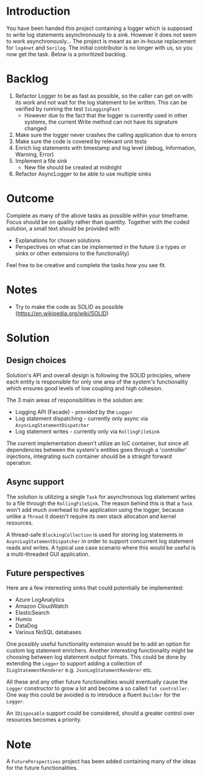 # Introduction 
You have been handed this project containing a logger which is supposed to write log statements asynchronously to a sink. However it does not seem to work asynchronously... The project is meant as an in-house replacement for `log4net` and `Serilog`. The initial contributor is no longer with us, so you now get the task.
Below is a prioritized backlog. 

# Backlog

1. Refactor Logger to be as fast as possible, so the caller can get on with its work and not wait for the log statement to be written. This can be verified by running the test `IsLoggingFast`
    *  However due to the fact that the logger is currently used in other systems, the current Write method can not have its signature changed
2. Make sure the logger  never crashes the calling application due to errors
3. Make sure the code is covered by relevant unit tests
4. Enrich log statements with timestamp and log level (debug, Information, Warning, Error)
5. Implement a file sink
    * New file should be created at midnight
6. Refactor AsyncLogger to be able to use multiple sinks

# Outcome
Complete as many of the above tasks as possible within your timeframe. Focus should be on quality rather than quantity. Together with the coded solution, a small text should be provided with

* Explanations for chosen solutions
* Perspectives on what can be implemented in the future (i.e types or sinks or other extensions to the functionality)

Feel free to be creative and complete the tasks how you see fit.

# Notes
* Try to make the code as SOLID as possible (https://en.wikipedia.org/wiki/SOLID)


# Solution

## Design choices
Solution's API and overall design is following the SOLID principles, where each entity is responsible for only one area of the system's functionality which ensures good levels of low coupling and high cohesion.

The 3 main areas of responsibilities in the solution are:
- Logging API (Facade) - provided by the `Logger`
- Log statement dispatching - currently only async via `AsyncLogStatementDispatcher`
- Log statement writes - currently only via `RollingFileSink`

The current implementation doesn't utilize an IoC container, but since all dependencies between the system's entities goes through a 'controller' injections, integrating such container should be a straight forward operation.

## Async support
The solution is utilizing a single `Task` for asynchronous log statement writes to a file through the `RollingFileSink`. The reason behind this is that a `Task` won't add much overhead to the application using the logger, because unlike a `Thread` it doesn't require its own stack allocation and kernel resources. 

A thread-safe `BlockingCollection` is used for storing log statements in `AsyncLogStatementDispatcher` in order to support concurrent log statement reads and writes. A typical use case scenario where this would be useful is a multi-threaded GUI application.

## Future perspectives
Here are a few interesting sinks that could potentially be implemented:
- Azure LogAnalytics
- Amazon CloudWatch
- ElasticSearch
- Humio
- DataDog
- Various NoSQL databases

One possibly useful functionality extension would be to add an option for custom log statement enrichers.
Another interesting functionality might be choosing between log statement output formats. This could be done by extending the `Logger` to support adding a collection of `ILogStatementRenderer` e.g. `JsonLogStatementRenderer` etc.

All these and any other future functionalities would eventually cause the `Logger` constructor to grow a lot and become a so called `fat controller`. One way this could be avoided is to introduce a fluent `Builder` for the `Logger`.

An `IDisposable` support could be considered, should a greater control over resources becomes a priority.

# Note
A `FuturePerspectives` project has been added containing many of the ideas for the future functionalities.
